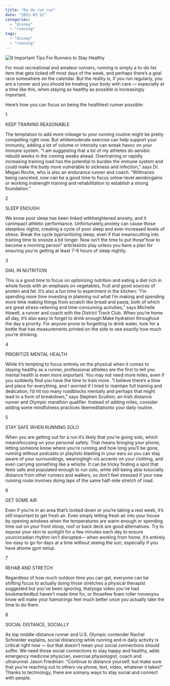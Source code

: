 ```yaml
---
title: "Da do run run"
date: "2012-03-12"
categories: 
  - "disney"
  - "running"
tags: 
  - "disney"
  - "running"
---
```


![9 Important Tips For Runners to Stay Healthy](https://blog.mapmyrun.com/wp-content/uploads/2020/04/9-Important-Tips-For-Runners-to-Stay-Healthy-752x472.jpg)

For most recreational and amateur runners, running is simply a to-do list item that gets ticked off most days of the week, and perhaps there’s a goal race somewhere on the calendar. But the reality is, if you run regularly, you are a runner and you should be treating your body with care — especially at a time like this, when staying as healthy as possible is increasingly important.

Here’s how you can focus on being the healthiest runner possible:

1

KEEP TRAINING REASONABLE

The temptation to add more mileage to your running routine might be pretty compelling right now. But whilemoderate exercise can help support your immunity, adding a lot of volume or intensity can wreak havoc on your immune system. “I am suggesting that a lot of my athletes do aerobic rebuild weeks in the coming weeks ahead. Overtraining or rapidly increasing training load has the potential to burden the immune system and could make the body more vulnerable to sickness and infection,” says Dr. Megan Roche, who is also an endurance runner and coach. “Withraces being canceled, now can be a good time to focus onlow-level aerobicgains or working instrength training and rehabilitation to establish a strong foundation.”

2

SLEEP ENOUGH

We know poor sleep has been linked withheightened anxiety, and it canimpact athletic performance. Unfortunately,anxiety can cause those sleepless nights, creating a cycle of poor sleep and ever-increased levels of stress. Break the cycle byprioritizing sleep, even if that meanscutting into training time to snooze a bit longer. Now isn’t the time to put those“how to become a morning person” articlesinto play unless you have a plan for ensuring you’re getting at least 7–9 hours of sleep nightly.

3

DIAL IN NUTRITION

This is a good time to focus on optimizing nutrition and eating a diet rich in whole foods with an emphasis on vegetables, fruit and good sources of protein and fat. It’s also a fun time to experiment in the kitchen: “I’m spending more time investing in planning out what I’m making and spending more time making things from scratch like bread and pasta, both of which are great stress-relieving and time-consuming activities,” says Michelle Howell, a runner and coach with the District Track Club. When you’re home all day, it’s also easy to forget to drink enough:Make hydration throughout the day a priority. For anyone prone to forgetting to drink water, look for a bottle that has measurements printed on the side to see exactly how much you’re drinking.

4

PRIORITIZE MENTAL HEALTH

While it’s tempting to focus entirely on the physical when it comes to staying healthy as a runner, professional athletes are the first to tell you mental health is even more important. You may not need more miles, even if you suddenly find you have the time to train more. “I believe there’s a time and place for everything, and I worried if I tried to maintain full training and dedication, I’d hit too many roadblocks mentally and perhaps that might lead to a form of breakdown,” says Stephen Scullion, an Irish distance runner and Olympic marathon qualifier. Instead of adding miles, consider adding some mindfulness practices likemeditationto your daily routine.

5

STAY SAFE WHEN RUNNING SOLO

When you are getting out for a run it’s likely that you’re going solo, which meansfocusing on your personal safety. That means bringing your phone, letting someone know where you’re running and how long you’ll be gone, running without podcasts or playlists blasting in your ears so you can stay aware of your surroundings, wearinghigh-vis accents on your clothing, and even carrying something like a whistle. It can be tricky finding a spot that feels safe and populated enough to run solo, while still being able tosocially distance from other runners and walkers, so don’t feel stressed if your new running route involves doing laps of the same half-mile stretch of road.

6

GET SOME AIR

Even if you’re in an area that’s locked down or you’re taking a rest week, it’s still important to get fresh air. Even simply letting fresh air into your house by opening windows when the temperatures are warm enough or spending time out on your front stoop, roof or back deck are good alternatives. Try to expose your skin to sunlight for a few minutes each day to ensure yourcircadian rhythm isn’t disrupted— when working from home, it’s entirely too easy to go for days at a time without seeing the sun, especially if you have ahome gym setup.

7

REHAB AND STRETCH

Regardless of how much outdoor time you can get, everyone can be shifting focus to actually doing those stretches a physical therapist suggested but you’ve been ignoring, thatyoga video you’ve had bookmarkedbut haven’t made time for, or thosefew foam roller movesyou know will make your hamstrings feel much better once you actually take the time to do them.

8

SOCIAL DISTANCE, SOCIALLY

As top middle-distance runner and U.S. Olympic contender Rachel Schneider explains, social distancing while running and in daily activity is critical right now — but that doesn’t mean your social connections should suffer. We need those social connections to stay happy and healthy, adds emergency medicine physician, exercise physiologist, coach and ultrarunner Jason Friedman: “Continue to distance yourself, but make sure that you’re reaching out to others via phone, text, video, whatever it takes!” Thanks to technology, there are somany ways to stay social and connect with people.
